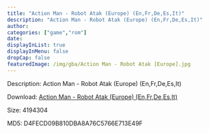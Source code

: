 ```yaml
---
title: "Action Man - Robot Atak (Europe) (En,Fr,De,Es,It)"
description: "Action Man - Robot Atak (Europe) (En,Fr,De,Es,It)"
author: 
categories: ["game","rom"]
date: 
displayInList: true
displayInMenu: false
dropCap: false
featuredImage: /img/gba/Action Man - Robot Atak [Europe].jpg
---
```


Description: Action Man - Robot Atak (Europe) (En,Fr,De,Es,It)

Download: <a style="text-decoration:underline;" href="https://mega.nz/#!ueY2gQZJ!Ke_SVfLD1Bw5Mglqgn7xD8zEygcXu5-2Oq02FQEms5Y" target = "_blank" rel = "nofollow" > Action Man - Robot Atak (Europe) (En,Fr,De,Es,It)</a>

Size: 4194304

MD5: D4FECD09B810DBA8A76C5766E713E49F

